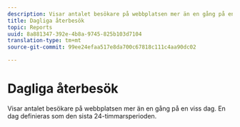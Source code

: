 ```yaml
---
description: Visar antalet besökare på webbplatsen mer än en gång på en viss dag. En dag definieras som den sista 24-timmarsperioden.
title: Dagliga återbesök
topic: Reports
uuid: 8a881347-392e-4b8a-9745-825b103d7104
translation-type: tm+mt
source-git-commit: 99ee24efaa517e8da700c67818c111c4aa90dc02

---
```



# Dagliga återbesök

Visar antalet besökare på webbplatsen mer än en gång på en viss dag. En dag definieras som den sista 24-timmarsperioden.

